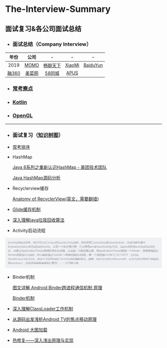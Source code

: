 # The-Interview-Summary
面试复习&amp;各公司面试总结
---
* ### 面试总结（Company Interview）

| 年份 | 公司 |-|-|-|
| :--:|:--:|:--:|:--:|:--:|
|2019| [MOMO](https://github.com/CristianoLi/The-Interview-Summary/blob/master/Company%20Interview/Company/MOMO.md) |[畅聊天下](https://github.com/CristianoLi/The-Interview-Summary/blob/master/Company%20Interview/Company/%E7%95%85%E8%81%8A%E5%A4%A9%E4%B8%8B.md) |[XiaoMi](https://github.com/CristianoLi/The-Interview-Summary/blob/master/Company%20Interview/Company/XiaoMi.md)|[BaiduYun](https://github.com/CristianoLi/The-Interview-Summary/blob/master/Company%20Interview/Company/BaiDuYun.md)
| [融360](https://github.com/CristianoLi/The-Interview-Summary/blob/master/Company%20Interview/Company/%E8%9E%8D360.md) |[美菜网](https://github.com/CristianoLi/The-Interview-Summary/blob/master/Company%20Interview/Company/%E7%BE%8E%E8%8F%9C%E7%BD%91.md)|[58同城](https://github.com/CristianoLi/The-Interview-Summary/blob/master/Company%20Interview/Company/58%E5%90%8C%E5%9F%8E.md)|[APUS](https://github.com/CristianoLi/The-Interview-Summary/blob/master/Company%20Interview/Company/APUS.md)

* ### [常考察点](https://github.com/CristianoLi/The-Interview-Summary/blob/master/Company%20Interview/%E5%B8%B8%E8%80%83%E7%82%B9.md)
* ### [Kotlin](https://github.com/CristianoLi/The-Interview-Summary/blob/master/Company%20Interview/Kotlin.md)
* ### [OpenGL](https://learnopengl-cn.github.io/)
---
* ### 面试复习（[知识树图](https://github.com/CristianoLi/The-Interview-Summary/blob/master/Prepare%20Interview/Summary.png)）

* [常考排序](https://github.com/CristianoLi/The-Interview-Summary/blob/master/Prepare%20Interview/%E6%8E%92%E5%BA%8F/%E5%B8%B8%E8%80%83%E6%8E%92%E5%BA%8F.md)

* HashMap

 &nbsp;&nbsp;&nbsp;&nbsp;&nbsp; [Java 8系列之重新认识HashMap - 美团技术团队](https://tech.meituan.com/2016/06/24/java-hashmap.html)

 &nbsp;&nbsp;&nbsp;&nbsp;&nbsp; [Java HashMap源码分析](http://www.importnew.com/31096.html)

* Recyclerview缓存

 &nbsp;&nbsp;&nbsp;&nbsp;&nbsp; [Anatomy of RecyclerView(英文，需要翻墙)](https://android.jlelse.eu/anatomy-of-recyclerview-part-1-a-search-for-a-viewholder-404ba3453714)

* [Glide缓存机制](https://www.jianshu.com/p/17644406396b)

* [深入理解java垃圾回收算法](https://www.cnblogs.com/huajiezh/p/5769255.html)

* Activity启动流程

 ![Activity启动流程](https://github.com/CristianoLi/The-Interview-Summary/blob/master/Prepare%20Interview/Activity%E5%90%AF%E5%8A%A8%E6%B5%81%E7%A8%8B.png)

* Binder机制  

 &nbsp;&nbsp;&nbsp;&nbsp;&nbsp; [图文详解 Android Binder跨进程通信机制 原理](https://www.cnblogs.com/xinmengwuheng/p/7070167.html)  

 &nbsp;&nbsp;&nbsp;&nbsp;&nbsp; [Binder机制](https://www.jianshu.com/p/c7bcb4c96b38)

* [深入理解ClassLoader工作机制](https://blog.csdn.net/u014634338/article/details/81434327)

* [从源码出发浅析Android TV的焦点移动原理](https://blog.csdn.net/archer_zoro/article/details/60605578)

* [Android 大图加载](https://www.jianshu.com/p/7c81d3742c38)

* [热修复——深入浅出原理与实现](https://blog.csdn.net/CSDN_LQR/article/details/78534065)
